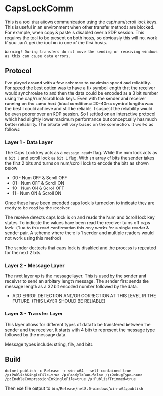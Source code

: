 # CapsLockComm

This is a tool that allows communication using the cap/num/scroll lock keys. 
This is useful in an environment when other transfer methods are blocked. 
For example, when copy & paste is disabled over a RDP session. This requires the tool to be present on both hosts, so obviously this will not work if you can't get the tool on to one of the first hosts.

```
Warning! During transfers do not move the sending or receiving windows as this can cause data errors.
```

## Protocol

I've played around with a few schemes to maximise speed and reliability. For speed the best option was to have a fix symbol length that the receiver would synchronise to and then the data could be encoded as a 3 bit number using the cap/num/scroll lock keys. Even with the sender and receiver running on the same host (ideal conditions) 20-40ms symbol lengths was the best I could achieve and still be reliable. I suspect the reliability would be even poorer over an RDP session. So I settled on an interactive protocol which had slightly lower maximum performance but conceptually has much better reliability. The bitrate will vary based on the connection. It works as follows:

### Layer 1 - Data Layer

The Caps Lock key acts as a `message ready` flag. While the num lock acts as a `bit 0` and scroll lock as `bit 1` flag. With an array of bits the sender takes the first 2 bits and turns on num/scroll lock to encode the bits as shown below:

- 00 - Num OFF & Scroll OFF
- 01 - Num OFF & Scroll ON
- 10 - Num ON & Scroll OFF
- 11 - Num ON & Scroll ON

Once these have been encoded caps lock is turned on to indicate they are ready to be read by the receiver.

The receive detects caps lock is on and reads the Num and Scroll lock key states. To indicate the values have been read the receiver turns off caps lock. (Due to this read confirmation this only works for a single reader & sender pair. A scheme where there is 1 sender and multiple readers would not work using this method)

The sender dectects that caps lock is disabled and the process is repeated for the next 2 bits.

### Layer 2 - Message Layer

The next layer up is the message layer. This is used by the sender and receiver to send an arbitary length message. 
The sender first sends the message length as a 32 bit encoded number followed by the data.

- ADD ERROR DETECTION AND/OR CORRECTION AT THIS LEVEL IN THE FUTURE. (THIS LAYER SHOULD BE RELIABLE)

### Layer 3 - Transfer Layer

This layer allows for different types of data to be transfered between the sender and the receiver. It starts with 4 bits to represent the message type followed by the message data.

Message types include: string, file, and bits.


## Build 

```
dotnet publish -c Release -r win-x64 --self-contained true /p:PublishSingleFile=true /p:ReadyToRun=false /p:DebugType=none /p:EnableCompressionInSingleFile=true /p:PublishTrimmed=true
```


Then exe file output to `bin/Release/net8.0-windows/win-x64/publish`